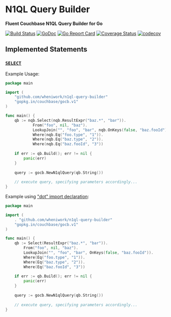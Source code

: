 # N1QL Query Builder
**Fluent Couchbase N1QL Query Builder for Go**

[![Build Status](https://travis-ci.org/wheniwork/n1ql-query-builder.svg?branch=master)](https://travis-ci.org/wheniwork/n1ql-query-builder)
[![GoDoc](https://godoc.org/github.com/wheniwork/n1ql-query-builder?status.svg)](https://godoc.org/github.com/wheniwork/n1ql-query-builder)
[![Go Report Card](https://goreportcard.com/badge/github.com/wheniwork/n1ql-query-builder)](https://goreportcard.com/report/github.com/wheniwork/n1ql-query-builder)
[![Coverage Status](https://coveralls.io/repos/github/wheniwork/n1ql-query-builder/badge.svg?branch=master)](https://coveralls.io/github/wheniwork/n1ql-query-builder?branch=master)
[![codecov](https://codecov.io/gh/wheniwork/n1ql-query-builder/branch/master/graph/badge.svg)](https://codecov.io/gh/wheniwork/n1ql-query-builder)

## Implemented Statements

### [`SELECT`](https://developer.couchbase.com/documentation/server/5.0/n1ql/n1ql-language-reference/select-syntax.html)

Example Usage:
```go
package main

import (
	"github.com/wheniwork/n1ql-query-builder"
	"gopkg.in/couchbase/gocb.v1"
)

func main() {
	qb := nqb.Select(nqb.ResultExpr("baz.*", "bar")).
    		From("foo", nil, "baz").
    		LookupJoin("", "foo", "bar", nqb.OnKeys(false, "baz.fooId")).
    		Where(nqb.Eq("foo.type", "1")).
    		Where(nqb.Eq("baz.type", "2")).
    		Where(nqb.Eq("baz.fooId", "3"))
    
    if err := qb.Build(); err != nil {
    	panic(err)
    }
    
    query := gocb.NewN1qlQuery(qb.String())
    
    // execute query, specifying parameters accordingly...
}
```

Example using ["dot" import declaration](https://golang.org/ref/spec#Import_declarations):
```go
package main

import (
	. "github.com/wheniwork/n1ql-query-builder"
	"gopkg.in/couchbase/gocb.v1"
)

func main() {
	qb := Select(ResultExpr("baz.*", "bar")).
        From("foo", nil, "baz").
        LookupJoin("", "foo", "bar", OnKeys(false, "baz.fooId")).
        Where(Eq("foo.type", "1")).
        Where(Eq("baz.type", "2")).
        Where(Eq("baz.fooId", "3"))
    
    if err := qb.Build(); err != nil {
    	panic(err)
    }
    
    query := gocb.NewN1qlQuery(qb.String())
    
    // execute query, specifying parameters accordingly...
}
```